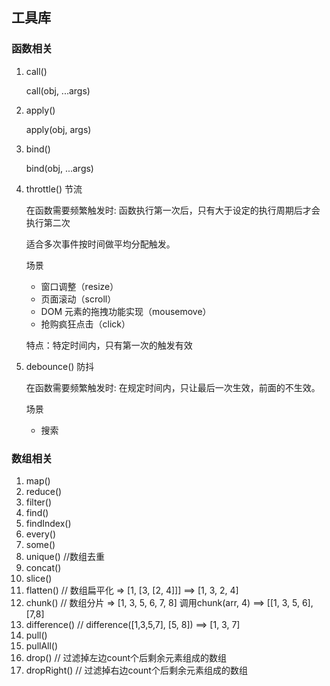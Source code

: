 ## 工具库

### 函数相关

 1. call()

    call(obj, ...args)

 2. apply()

    apply(obj, args)

 3. bind()

    bind(obj, ...args)

4. throttle() 节流

   在函数需要频繁触发时: 函数执行第一次后，只有大于设定的执行周期后才会执行第二次

   适合多次事件按时间做平均分配触发。

   场景

   - 窗口调整（resize）
   - 页面滚动（scroll）
   - DOM 元素的拖拽功能实现（mousemove）
   - 抢购疯狂点击（click）

   特点：特定时间内，只有第一次的触发有效

5. debounce() 防抖

   在函数需要频繁触发时: 在规定时间内，只让最后一次生效，前面的不生效。

   场景

   - 搜索

### 数组相关

1. map()
2. reduce()
3. filter()
4. find()
5. findIndex()
6. every()
7. some()
8. unique() //数组去重
9. concat()
10. slice()
11. flatten() // 数组扁平化 => [1, [3, [2, 4]]]  ==>  [1, 3, 2, 4]
12. chunk()  // 数组分片 => [1, 3, 5, 6, 7, 8] 调用chunk(arr, 4) ==> [[1, 3, 5, 6], [7,8]
13. difference() // difference([1,3,5,7], [5, 8]) ==> [1, 3, 7]
14. pull()
15. pullAll()
16. drop() // 过滤掉左边count个后剩余元素组成的数组
17. dropRight() // 过滤掉右边count个后剩余元素组成的数组